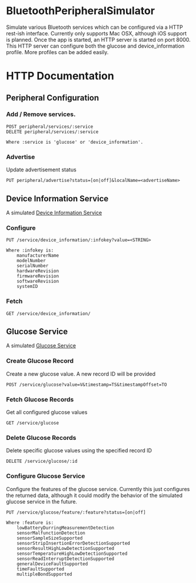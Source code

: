 # BluetoothPeripheralSimulator

Simulate various Bluetooth services which can be configured via a HTTP rest-ish interface.   Currently only supports Mac OSX, although iOS support is planned.  Once the app is started, an HTTP server is started on port 8000.   This HTTP server can configure both the glucose and device_information profile.  More profiles can be added easily.

# HTTP Documentation

## Peripheral Configuration

### Add / Remove services.

    POST peripheral/services/:service
    DELETE peripheral/services/:service
    
    Where :service is 'glucose' or 'device_information'.
 
### Advertise
Update advertisement status

    PUT peripheral/advertise?status=[on|off]&localName=<advertiseName>


## Device Information Service

A simulated [Device Information Service](https://developer.bluetooth.org/gatt/services/Pages/ServiceViewer.aspx?u=org.bluetooth.service.device_information.xml)
  
 

### Configure

    PUT /service/device_information/:infokey?value=<STRING>

    Where :infokey is:
        manufacturerName
        modelNumber
        serialNumber
        hardwareRevision
        firmwareRevision
        softwareRevision
        systemID

### Fetch

    GET /service/device_information/


## Glucose Service

A simulated [Glucose Service](https://developer.bluetooth.org/gatt/services/Pages/ServiceViewer.aspx?u=org.bluetooth.service.glucose.xml)
  
 
### Create Glucose Record  
Create a new glucose value.   A new record ID will be provided

    POST /service/glucose?value=V&timestamp=TS&timestampOffset=TO

### Fetch Glucose Records
Get all configured glucose values

    GET /service/glucose
 
### Delete Glucose Records
Delete specific glucose values using the specified record ID

    DELETE /service/glucose/:id
 
### Configure Glucose Service
Configure the features of the glucose service.  Currently this just configures the returned data,
although it could modify the behavior of the simulated glucose service in the future.

    PUT /service/glucose/feature/:feature?status=[on|off]

    Where :feature is:
        lowBatteryDurringMeasurementDetection
        sensorMalfunctionDetection
        sensorSampleSizeSupported
        sensorStripInsertionErrorDetectionSupported
        sensorResultHighLowDetectionSupported
        sensorTemperatureHighLowDetectionSupported
        sensorReadInterruptDetectionSupported
        generalDeviceFaultSupported
        timeFaultSupported
        multipleBondSupported

